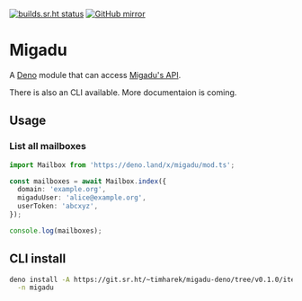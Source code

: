 [![builds.sr.ht status](https://builds.sr.ht/~timharek/migadu-deno/commits/.build.yml.svg)](https://builds.sr.ht/~timharek/migadu-deno/commits/.build.yml?)
[![GitHub mirror](https://img.shields.io/badge/mirror-GitHub-black.svg?logo=github)](https://github.com/timharek/migadu-deno)

# Migadu

A [Deno][deno] module that can access [Migadu's API][migadu].

There is also an CLI available. More documentaion is coming.

## Usage

### List all mailboxes

```typescript
import Mailbox from 'https://deno.land/x/migadu/mod.ts';

const mailboxes = await Mailbox.index({
  domain: 'example.org',
  migaduUser: 'alice@example.org',
  userToken: 'abcxyz',
});

console.log(mailboxes);
```

## CLI install

```sh
deno install -A https://git.sr.ht/~timharek/migadu-deno/tree/v0.1.0/item/src/cli.ts \
  -n migadu
```

[deno]: https://deno.land
[migadu]: https://www.migadu.com/api/
